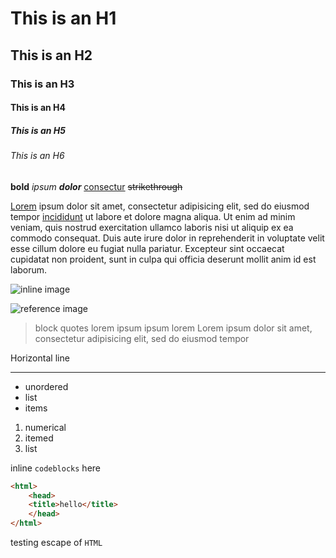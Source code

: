 # This is an H1
## This is an H2
### This is an H3
#### This is an H4
##### This is an H5
###### This is an H6

**bold** _ipsum_ ***dolor*** [consectur][1] ~~strikethrough~~


[Lorem](http://example.com) ipsum dolor sit amet, consectetur adipisicing elit,
sed do eiusmod tempor [incididunt][2] ut labore et dolore magna aliqua. Ut enim ad
minim veniam, quis nostrud exercitation ullamco laboris nisi ut aliquip ex ea
commodo consequat. Duis aute irure dolor in reprehenderit in voluptate velit
esse cillum dolore eu fugiat nulla pariatur. Excepteur sint occaecat cupidatat
non proident, sunt in culpa qui officia deserunt mollit anim id est laborum.

![inline image](http://placehold.it/100x100)

![reference image][3]

[1]: http://example.com/1
[2]: http://example.com/2
[3]: http://placehold.it/200x200

> block quotes lorem ipsum ipsum lorem
> Lorem ipsum dolor sit amet, consectetur adipisicing elit, sed do eiusmod tempor

Horizontal line

--------------------------------------------------------------------------------

<!-- comment  -->

- unordered
- list
- items


1. numerical
2. itemed
2. list


inline `codeblocks` here

```html
<html>
	<head>
	<title>hello</title>
	</head>
</html>
```
testing escape of `HTML`
